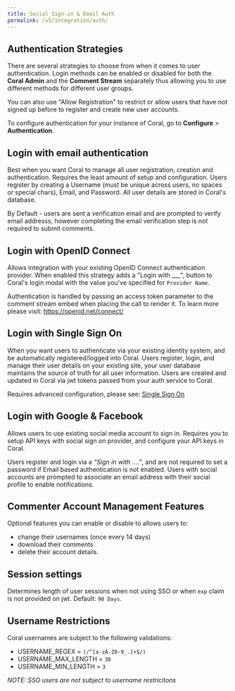 ```yaml
---
title: Social Sign-in & Email Auth
permalink: /v5/integration/auth/
---
```


## Authentication Strategies 

There are several strategies to choose from when it comes to user authentication. Login methods can be enabled or disabled for both the **Coral Admin** and the **Comment Stream** separately thus allowing you to use different methods for different user groups. 

You can also use "Allow Registration" to restrict or allow users that have not signed up before to register and create new user accounts. 

To configure authentication for your instance of Coral, go to **Configure** > **Authentication**. 

## Login with email authentication
Best when you want Coral to manage all user registration, creation and authentication. Requires the least amount of setup and configuration. Users register by creating a Username (must be unique across users, no spaces or special chars), Email, and Password. All user details are stored in Coral's database. 

By Default - users are sent a verification email and are prompted to verify email addresss, however completing the email verification step is not required to submit comments. 


## Login with OpenID Connect

Allows integration with your existing OpenID Connect authentication provider. When enabled this strategy adds a "Login with ___", button to Coral's login modal with the value you've specified for `Provider Name`. 

Authentication is handled by passing an access token parameter to the comment stream embed when placing the call to render it. To learn more please visit: https://openid.net/connect/

## Login with Single Sign On

When you want users to authenticate via your existing identity system, and be automatically registered/logged into Coral. Users register, login, and manage their user details on your existing site, your user database maintains the source of truth for all user information. Users are created and updated in Coral via jwt tokens passed from your auth service to Coral. 

Requires advanced configuration, please see:  [Single Sign On](/talk/v5/integrating/sso/)

## Login with Google & Facebook
Allows users to use existing social media account to sign in. Requires you to setup API keys with social sign on provider, and configure your API keys in Coral. 

Users register and login via a *“Sign in with ….”*, and are not required to set a password if Email based authentication is not enabled. Users with social accounts are prompted to associate an email address with their social profile to enable notifications. 


## Commenter Account Management Features

Optional features you can enable or disable to allows users to:
* change their usernames (once every 14 days)
* download their comments
* delete their account details.

## Session settings

Determines length of user sessions when not using SSO or when `exp` claim is not provided on jwt. Default: `90 Days`. 

## Username Restrictions

Coral usernames are subject to the following validations:
* USERNAME_REGEX = 
`(/^[a-zA-Z0-9_.]+$/)`
* USERNAME_MAX_LENGTH = `30`
* USERNAME_MIN_LENGTH = `3`

*NOTE: SSO users are not subject to username restricitons*
